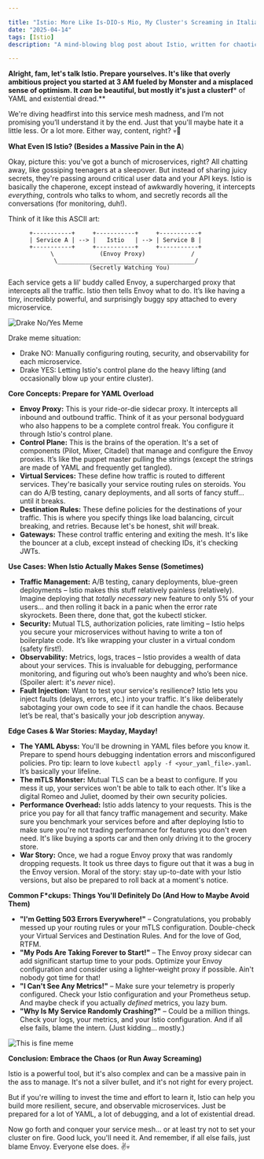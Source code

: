 ```yaml
---

title: "Istio: More Like Is-DIO-s Mio, My Cluster's Screaming in Italian"
date: "2025-04-14"
tags: [Istio]
description: "A mind-blowing blog post about Istio, written for chaotic Gen Z engineers. Because who needs sleep when you can debug Envoy?"

---
```


**Alright, fam, let's talk Istio. Prepare yourselves. It's like that overly ambitious project you started at 3 AM fueled by Monster and a misplaced sense of optimism. It *can* be beautiful, but mostly it's just a clusterf*** of YAML and existential dread.**

We're diving headfirst into this service mesh madness, and I’m not promising you’ll understand it by the end. Just that you'll maybe hate it a little less. Or a lot more. Either way, content, right? 💀🙏

**What Even IS Istio? (Besides a Massive Pain in the A**)

Okay, picture this: you've got a bunch of microservices, right? All chatting away, like gossiping teenagers at a sleepover. But instead of sharing juicy secrets, they're passing around critical user data and your API keys. Istio is basically the chaperone, except instead of awkwardly hovering, it intercepts *everything*, controls who talks to whom, and secretly records all the conversations (for monitoring, duh!).

Think of it like this ASCII art:

```
      +-----------+     +-----------+     +-----------+
      | Service A | --> |   Istio   | --> | Service B |
      +-----------+     +-----------+     +-----------+
            \             (Envoy Proxy)             /
             \_______________________________________/
                       (Secretly Watching You)
```

Each service gets a lil' buddy called Envoy, a supercharged proxy that intercepts all the traffic. Istio then tells Envoy what to do. It’s like having a tiny, incredibly powerful, and surprisingly buggy spy attached to every microservice.

![Drake No/Yes Meme](https://i.imgflip.com/30b1gx.jpg)

Drake meme situation:

*   Drake NO: Manually configuring routing, security, and observability for each microservice.
*   Drake YES: Letting Istio's control plane do the heavy lifting (and occasionally blow up your entire cluster).

**Core Concepts: Prepare for YAML Overload**

*   **Envoy Proxy:** This is your ride-or-die sidecar proxy. It intercepts all inbound and outbound traffic. Think of it as your personal bodyguard who also happens to be a complete control freak. You configure it through Istio's control plane.
*   **Control Plane:** This is the brains of the operation. It's a set of components (Pilot, Mixer, Citadel) that manage and configure the Envoy proxies. It’s like the puppet master pulling the strings (except the strings are made of YAML and frequently get tangled).
*   **Virtual Services:** These define how traffic is routed to different services. They're basically your service routing rules on steroids. You can do A/B testing, canary deployments, and all sorts of fancy stuff... until it breaks.
*   **Destination Rules:** These define policies for the destinations of your traffic. This is where you specify things like load balancing, circuit breaking, and retries. Because let's be honest, shit *will* break.
*   **Gateways:** These control traffic entering and exiting the mesh. It's like the bouncer at a club, except instead of checking IDs, it's checking JWTs.

**Use Cases: When Istio Actually Makes Sense (Sometimes)**

*   **Traffic Management:** A/B testing, canary deployments, blue-green deployments – Istio makes this stuff relatively painless (relatively). Imagine deploying that *totally necessary* new feature to only 5% of your users... and then rolling it back in a panic when the error rate skyrockets. Been there, done that, got the kubectl sticker.
*   **Security:** Mutual TLS, authorization policies, rate limiting – Istio helps you secure your microservices without having to write a ton of boilerplate code. It’s like wrapping your cluster in a virtual condom (safety first!).
*   **Observability:** Metrics, logs, traces – Istio provides a wealth of data about your services. This is invaluable for debugging, performance monitoring, and figuring out who’s been naughty and who’s been nice. (Spoiler alert: it's *never* nice).
*   **Fault Injection:** Want to test your service's resilience? Istio lets you inject faults (delays, errors, etc.) into your traffic. It's like deliberately sabotaging your own code to see if it can handle the chaos. Because let’s be real, that's basically your job description anyway.

**Edge Cases & War Stories: Mayday, Mayday!**

*   **The YAML Abyss:** You'll be drowning in YAML files before you know it. Prepare to spend hours debugging indentation errors and misconfigured policies. Pro tip: learn to love `kubectl apply -f <your_yaml_file>.yaml`. It’s basically your lifeline.
*   **The mTLS Monster:** Mutual TLS can be a beast to configure. If you mess it up, your services won't be able to talk to each other. It's like a digital Romeo and Juliet, doomed by their own security policies.
*   **Performance Overhead:** Istio adds latency to your requests. This is the price you pay for all that fancy traffic management and security. Make sure you benchmark your services before and after deploying Istio to make sure you're not trading performance for features you don't even need. It's like buying a sports car and then only driving it to the grocery store.
*   **War Story:** Once, we had a rogue Envoy proxy that was randomly dropping requests. It took us three days to figure out that it was a bug in the Envoy version. Moral of the story: stay up-to-date with your Istio versions, but also be prepared to roll back at a moment's notice.

**Common F*ckups: Things You'll Definitely Do (And How to Maybe Avoid Them)**

*   **"I'm Getting 503 Errors Everywhere!"** – Congratulations, you probably messed up your routing rules or your mTLS configuration. Double-check your Virtual Services and Destination Rules. And for the love of God, RTFM.
*   **"My Pods Are Taking Forever to Start!"** – The Envoy proxy sidecar can add significant startup time to your pods. Optimize your Envoy configuration and consider using a lighter-weight proxy if possible. Ain't nobody got time for that!
*   **"I Can't See Any Metrics!"** – Make sure your telemetry is properly configured. Check your Istio configuration and your Prometheus setup. And maybe check if you actually *defined* metrics, you lazy bum.
*   **"Why Is My Service Randomly Crashing?"** – Could be a million things. Check your logs, your metrics, and your Istio configuration. And if all else fails, blame the intern. (Just kidding… mostly.)

![This is fine meme](https://i.kym-cdn.com/entries/icons/original/000/018/654/this-is-fine.jpg)

**Conclusion: Embrace the Chaos (or Run Away Screaming)**

Istio is a powerful tool, but it's also complex and can be a massive pain in the ass to manage. It's not a silver bullet, and it's not right for every project.

But if you're willing to invest the time and effort to learn it, Istio can help you build more resilient, secure, and observable microservices. Just be prepared for a lot of YAML, a lot of debugging, and a lot of existential dread.

Now go forth and conquer your service mesh... or at least try not to set your cluster on fire. Good luck, you'll need it. And remember, if all else fails, just blame Envoy. Everyone else does. ✌️💀
